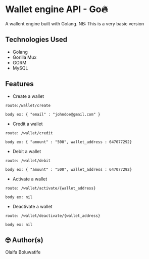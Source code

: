 # Wallet engine API - Go🔥

A wallent engine built with Golang.
NB: This is a very basic version

## Technologies Used

- Golang
- Gorilla Mux
- GORM
- MySQL

## Features

- Create a wallet

```
route:/wallet/create

body ex: { "email" : "johndoe@gmail.com" }
```

- Credit a wallet
```
route: /wallet/credit

body ex: { "amount" : "500", wallet_address : 647077292}
```

- Debit a wallet
```
route: /wallet/debit

body ex: { "amount" : "500", wallet_address : 647077292}
```
- Activate a wallet
```
route: /wallet/activate/{wallet_address}

body ex: nil
```

- Deactivate a wallet
```
route: /wallet/deactivate/{wallet_address}

body ex: nil
```

## 🤓 Author(s)

Olaifa Boluwatife